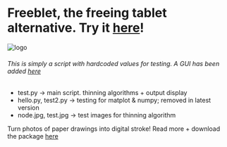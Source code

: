 # Freeblet, the freeing tablet alternative. Try it [here](https://freeblet.com/)!
![logo](https://stripe-camo.global.ssl.fastly.net/c50826aa6b53c00c0f26feacfcf3c0a895028275/68747470733a2f2f73332e616d617a6f6e6177732e636f6d2f66726565626c65742e636f6d2f66617669636f6e2e706e67)
###### This is simply a script with hardcoded values for testing. A GUI has been added [here](https://github.com/theterriblestidea/GUIblet)

- test.py -> main script. thinning algorithms + output display
- hello.py, test2.py -> testing for matplot & numpy; removed in latest version
- node.jpg, test.jpg -> test images for thinning algorithm

Turn photos of paper drawings into digital stroke! Read more + download the package [here](https://freeblet.com/)
